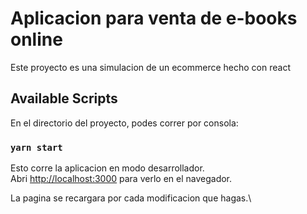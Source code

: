 # Aplicacion para venta de e-books online

Este proyecto es una simulacion de un ecommerce hecho con react

## Available Scripts

En el directorio del proyecto, podes correr por consola:

### `yarn start`

Esto corre la aplicacion en modo desarrollador.\
Abri [http://localhost:3000](http://localhost:3000) para verlo en el navegador.

La pagina se recargara por cada modificacion que hagas.\

